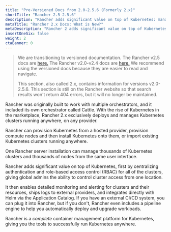 ```yaml
---
title: "Pre-Versioned Docs from 2.0-2.5.6 (Formerly 2.x)"
shortTitle: "Rancher 2.5-2.5.6"
description: "Rancher adds significant value on top of Kubernetes: managing hundreds of clusters from one interface, centralizing RBAC, enabling monitoring and alerting. Read more."
metaTitle: "Rancher 2.x Docs: What is New?"
metaDescription: "Rancher 2 adds significant value on top of Kubernetes: managing hundreds of clusters from one interface, centralizing RBAC, enabling monitoring and alerting. Read more."
insertOneSix: false
weight: 2
ctaBanner: 0
---
```


> We are transitioning to versioned documentation. The Rancher v2.5 docs are [here.]({{<baseurl>}}/rancher/v2.5/en/) The Rancher v2.0-v2.4 docs are [here.]({{<baseurl>}}/rancher/v2.0-v2.4/en/) We recommend using the versioned docs because they are easier to read and navigate.
>
> This section, also called 2.x, contains information for versions v2.0-2.5.6. This section is still on the Rancher website so that search results won't return 404 errors, but it will no longer be maintained.

Rancher was originally built to work with multiple orchestrators, and it included its own orchestrator called Cattle. With the rise of Kubernetes in the marketplace, Rancher 2.x exclusively deploys and manages Kubernetes clusters running anywhere, on any provider.

Rancher can provision Kubernetes from a hosted provider, provision compute nodes and then install Kubernetes onto them, or import existing Kubernetes clusters running anywhere.

One Rancher server installation can manage thousands of Kubernetes clusters and thousands of nodes from the same user interface.

Rancher adds significant value on top of Kubernetes, first by centralizing authentication and role-based access control (RBAC) for all of the clusters, giving global admins the ability to control cluster access from one location.

It then enables detailed monitoring and alerting for clusters and their resources, ships logs to external providers, and integrates directly with Helm via the Application Catalog. If you have an external CI/CD system, you can plug it into Rancher, but if you don't, Rancher even includes a pipeline engine to help you automatically deploy and upgrade workloads.

Rancher is a _complete_ container management platform for Kubernetes, giving you the tools to successfully run Kubernetes anywhere.